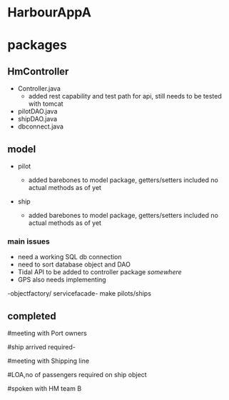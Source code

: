 # HarbourAppA
# packages

## HmController

- Controller.java
  -    added rest capability and test path for api, still needs to be tested with tomcat
- pilotDAO.java
- shipDAO.java
- dbconnect.java



## model

- pilot
  - added barebones to model package, getters/setters included no actual methods as of yet

- ship
  - added barebones to model package, getters/setters included no actual methods as of yet


### main issues

- need a working SQL db connection
- need to sort database object and DAO
- Tidal API to be added to controller package *somewhere*
- GPS also needs implementing


 -objectfactory/ servicefacade-  make pilots/ships
 
 
 
 
 
 ## completed
 
 #meeting with Port owners
 
 #ship arrived required-
 
 
 #meeting with Shipping line
 
 #LOA,no of passengers required on ship object
 
 #spoken with HM team B
 
 
 
